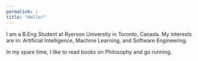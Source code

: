```yaml
---
permalink: /
title: "Hello!"
---
```


I am a B.Eng Student at Ryerson University in Toronto, Canada. My interests are in: Artificial Intelligence, Machine Learning, and Software Engineering.

In my spare time, I like to read books on Philosophy and go running.
